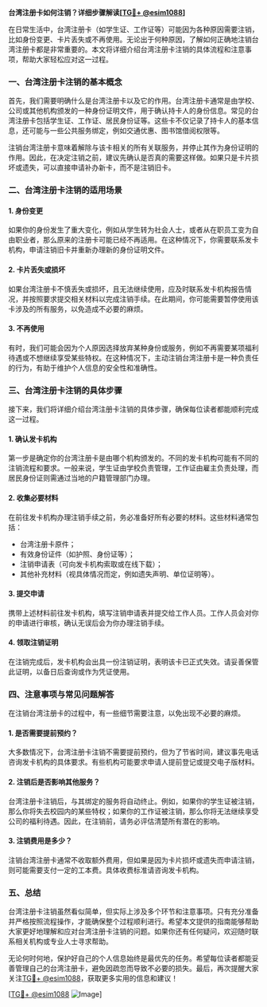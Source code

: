 **台湾注册卡如何注销？详细步骤解读[[TG💪+ @esim1088](https://t.me/s/esim1088)]**

在日常生活中，台湾注册卡（如学生证、工作证等）可能因为各种原因需要注销，比如身份变更、卡片丢失或不再使用。无论出于何种原因，了解如何正确地注销台湾注册卡都是非常重要的。本文将详细介绍台湾注册卡注销的具体流程和注意事项，帮助大家轻松应对这一过程。

### 一、台湾注册卡注销的基本概念

首先，我们需要明确什么是台湾注册卡以及它的作用。台湾注册卡通常是由学校、公司或其他机构颁发的一种身份证明文件，用于确认持卡人的身份信息。常见的台湾注册卡包括学生证、工作证、居民身份证等。这些卡不仅记录了持卡人的基本信息，还可能与一些公共服务绑定，例如交通优惠、图书馆借阅权限等。

注销台湾注册卡意味着解除与该卡相关的所有关联服务，并停止其作为身份证明的作用。因此，在决定注销之前，建议先确认是否真的需要这样做。如果只是卡片损坏或遗失，可以直接申请补办新卡，而不是注销旧卡。

### 二、台湾注册卡注销的适用场景

#### 1. 身份变更
如果你的身份发生了重大变化，例如从学生转为社会人士，或者从在职员工变为自由职业者，那么原来的注册卡可能已经不再适用。在这种情况下，你需要联系发卡机构，申请注销旧卡并重新办理新的身份证明文件。

#### 2. 卡片丢失或损坏
如果台湾注册卡不慎丢失或损坏，且无法继续使用，应及时联系发卡机构报告情况，并按照要求提交相关材料以完成注销手续。在此期间，你可能需要暂停使用该卡涉及的所有服务，以免造成不必要的麻烦。

#### 3. 不再使用
有时，我们可能会因为个人原因选择放弃某种身份或服务，例如不再需要某项福利待遇或不想继续享受某些特权。在这种情况下，主动注销台湾注册卡是一种负责任的行为，有助于维护个人信息的安全性和准确性。

### 三、台湾注册卡注销的具体步骤

接下来，我们将详细介绍台湾注册卡注销的具体步骤，确保每位读者都能顺利完成这一过程。

#### 1. 确认发卡机构
第一步是确定你的台湾注册卡是由哪个机构颁发的。不同的发卡机构可能有不同的注销流程和要求。一般来说，学生证由学校负责管理，工作证由雇主负责处理，而居民身份证则需通过当地的户籍管理部门办理。

#### 2. 收集必要材料
在前往发卡机构办理注销手续之前，务必准备好所有必要的材料。这些材料通常包括：
- 台湾注册卡原件；
- 有效身份证件（如护照、身份证等）；
- 注销申请表（可向发卡机构索取或在线下载）；
- 其他补充材料（视具体情况而定，例如遗失声明、单位证明等）。

#### 3. 提交申请
携带上述材料前往发卡机构，填写注销申请表并提交给工作人员。工作人员会对你的申请进行审核，确认无误后会为你办理注销手续。

#### 4. 领取注销证明
在注销完成后，发卡机构会出具一份注销证明，表明该卡已正式失效。请妥善保管此证明，以备日后查询或作为凭证使用。

### 四、注意事项与常见问题解答

在注销台湾注册卡的过程中，有一些细节需要注意，以免出现不必要的麻烦。

#### 1. 是否需要提前预约？
大多数情况下，台湾注册卡注销不需要提前预约，但为了节省时间，建议事先电话咨询发卡机构的具体要求。有些机构可能要求申请人提前登记或提交电子版材料。

#### 2. 注销后是否影响其他服务？
台湾注册卡注销后，与其绑定的服务将自动终止。例如，如果你的学生证被注销，那么你将失去校园内的某些特权；如果你的工作证被注销，那么你将无法继续享受公司的福利待遇。因此，在注销前，请务必评估清楚所有潜在的影响。

#### 3. 注销费用是多少？
注销台湾注册卡通常不收取额外费用，但如果是因为卡片损坏或遗失而申请注销，则可能需要支付一定的工本费。具体收费标准请咨询发卡机构。

### 五、总结

台湾注册卡注销虽然看似简单，但实际上涉及多个环节和注意事项。只有充分准备并严格按照流程操作，才能确保整个过程顺利进行。希望本文提供的指南能够帮助大家更好地理解和应对台湾注册卡注销的问题。如果你还有任何疑问，欢迎随时联系相关机构或专业人士寻求帮助。

无论何时何地，保护好自己的个人信息始终是最优先的任务。希望每位读者都能妥善管理自己的台湾注册卡，避免因疏忽而导致不必要的损失。最后，再次提醒大家关注[TG💪+ @esim1088](https://t.me/s/esim1088)，获取更多实用的信息和建议！

[[TG💪+ @esim1088](https://t.me/s/esim1088) ![Image](https://i.postimg.cc/4NQfJmqS/Snipaste-2025-05-13-00-14-12.png)]